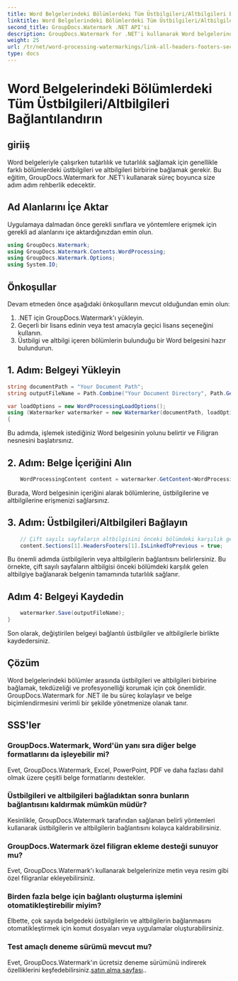 ```yaml
---
title: Word Belgelerindeki Bölümlerdeki Tüm Üstbilgileri/Altbilgileri Bağlantılandırın
linktitle: Word Belgelerindeki Bölümlerdeki Tüm Üstbilgileri/Altbilgileri Bağlantılandırın
second_title: GroupDocs.Watermark .NET API'si
description: GroupDocs.Watermark for .NET'i kullanarak Word belgelerindeki üstbilgileri ve altbilgileri zahmetsizce bağlayın. Tutarlılığı ve profesyonelliği kolaylıkla sağlayın.
weight: 25
url: /tr/net/word-processing-watermarkings/link-all-headers-footers-section-word-docs/
type: docs
---
```

# Word Belgelerindeki Bölümlerdeki Tüm Üstbilgileri/Altbilgileri Bağlantılandırın

## giriiş
Word belgeleriyle çalışırken tutarlılık ve tutarlılık sağlamak için genellikle farklı bölümlerdeki üstbilgileri ve altbilgileri birbirine bağlamak gerekir. Bu eğitim, GroupDocs.Watermark for .NET'i kullanarak süreç boyunca size adım adım rehberlik edecektir.
## Ad Alanlarını İçe Aktar
Uygulamaya dalmadan önce gerekli sınıflara ve yöntemlere erişmek için gerekli ad alanlarını içe aktardığınızdan emin olun.
```csharp
using GroupDocs.Watermark;
using GroupDocs.Watermark.Contents.WordProcessing;
using GroupDocs.Watermark.Options;
using System.IO;
```
## Önkoşullar
Devam etmeden önce aşağıdaki önkoşulların mevcut olduğundan emin olun:
1. .NET için GroupDocs.Watermark'ı yükleyin.
2. Geçerli bir lisans edinin veya test amacıyla geçici lisans seçeneğini kullanın.
3. Üstbilgi ve altbilgi içeren bölümlerin bulunduğu bir Word belgesini hazır bulundurun.
## 1. Adım: Belgeyi Yükleyin
```csharp
string documentPath = "Your Document Path";
string outputFileName = Path.Combine("Your Document Directory", Path.GetFileName(documentPath));

var loadOptions = new WordProcessingLoadOptions();
using (Watermarker watermarker = new Watermarker(documentPath, loadOptions))
{
```
Bu adımda, işlemek istediğiniz Word belgesinin yolunu belirtir ve Filigran nesnesini başlatırsınız.
## 2. Adım: Belge İçeriğini Alın
```csharp
    WordProcessingContent content = watermarker.GetContent<WordProcessingContent>();
```
Burada, Word belgesinin içeriğini alarak bölümlerine, üstbilgilerine ve altbilgilerine erişmenizi sağlarsınız.
## 3. Adım: Üstbilgileri/Altbilgileri Bağlayın
```csharp
    // Çift sayılı sayfaların altbilgisini önceki bölümdeki karşılık gelen altbilgiye bağlayın
    content.Sections[1].HeadersFooters[1].IsLinkedToPrevious = true;
```
Bu önemli adımda üstbilgilerin veya altbilgilerin bağlantısını belirlersiniz. Bu örnekte, çift sayılı sayfaların altbilgisi önceki bölümdeki karşılık gelen altbilgiye bağlanarak belgenin tamamında tutarlılık sağlanır.

## Adım 4: Belgeyi Kaydedin
```csharp
    watermarker.Save(outputFileName);
}
```
Son olarak, değiştirilen belgeyi bağlantılı üstbilgiler ve altbilgilerle birlikte kaydedersiniz.

## Çözüm
Word belgelerindeki bölümler arasında üstbilgileri ve altbilgileri birbirine bağlamak, tekdüzeliği ve profesyonelliği korumak için çok önemlidir. GroupDocs.Watermark for .NET ile bu süreç kolaylaşır ve belge biçimlendirmesini verimli bir şekilde yönetmenize olanak tanır.
## SSS'ler
### GroupDocs.Watermark, Word'ün yanı sıra diğer belge formatlarını da işleyebilir mi?
Evet, GroupDocs.Watermark, Excel, PowerPoint, PDF ve daha fazlası dahil olmak üzere çeşitli belge formatlarını destekler.
### Üstbilgileri ve altbilgileri bağladıktan sonra bunların bağlantısını kaldırmak mümkün müdür?
Kesinlikle, GroupDocs.Watermark tarafından sağlanan belirli yöntemleri kullanarak üstbilgilerin ve altbilgilerin bağlantısını kolayca kaldırabilirsiniz.
### GroupDocs.Watermark özel filigran ekleme desteği sunuyor mu?
Evet, GroupDocs.Watermark'ı kullanarak belgelerinize metin veya resim gibi özel filigranlar ekleyebilirsiniz.
### Birden fazla belge için bağlantı oluşturma işlemini otomatikleştirebilir miyim?
Elbette, çok sayıda belgedeki üstbilgilerin ve altbilgilerin bağlanmasını otomatikleştirmek için komut dosyaları veya uygulamalar oluşturabilirsiniz.
### Test amaçlı deneme sürümü mevcut mu?
 Evet, GroupDocs.Watermark'ın ücretsiz deneme sürümünü indirerek özelliklerini keşfedebilirsiniz.[satın alma sayfası](https://purchase.groupdocs.com/temporary-license/)..